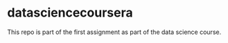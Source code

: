 # datasciencecoursera
This repo is part of the first assignment as part of the data science course.
